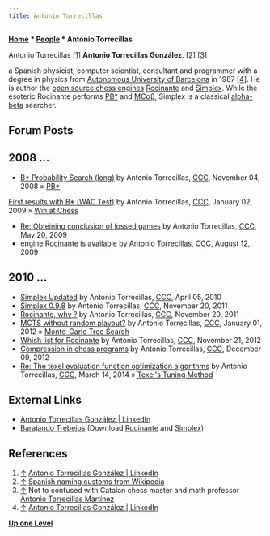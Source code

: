 ```yaml
---
title: Antonio Torrecillas
---
```

**[Home](Home "Home") * [People](People "People") * Antonio Torrecillas**

[](https://www.linkedin.com/in/antonio-torrecillas-gonz%C3%A1lez-68264212/) Antonio Torrecillas <a id="cite-note-1" href="#cite-ref-1">[1]</a>
**Antonio Torrecillas González**, <a id="cite-note-2" href="#cite-ref-2">[2]</a> <a id="cite-note-3" href="#cite-ref-3">[3]</a>

a Spanish physicist, computer scientist, consultant and programmer with a degree in physics from [Autonomous University of Barcelona](https://en.wikipedia.org/wiki/Autonomous_University_of_Barcelona) in 1987 <a id="cite-note-4" href="#cite-ref-4">[4]</a>.
He is author the [open source chess engines](Category:Open_Source "Category:Open Source") [Rocinante](Rocinante "Rocinante") and [Simplex](Simplex "Simplex"). While the esoteric Rocinante performs [PB\*](B*#ProbabilityBasedSearch "B*") and [MCαβ](MC%CE%B1%CE%B2 "MCαβ"), Simplex is a classical [alpha-beta](Alpha-Beta "Alpha-Beta") searcher.

## Forum Posts

## 2008 ...

- [B\* Probability Search (long)](http://www.talkchess.com/forum/viewtopic.php?t=24717) by Antonio Torrecillas, [CCC](CCC "CCC"), November 04, 2008 » [PB\*](B*#ProbabilityBasedSearch "B*")

[First results with B\* (WAC Test)](http://www.talkchess.com/forum3/viewtopic.php?f=7&t=24717&start=4) by Antonio Torrecillas, [CCC](CCC "CCC"), January 02, 2009 » [Win at Chess](Win_at_Chess "Win at Chess")

- [Re: Obteining conclusion of lossed games](http://www.talkchess.com/forum3/viewtopic.php?f=7&t=28018&start=5) by Antonio Torrecillas, [CCC](CCC "CCC"), May 20, 2009
- [engine Rocinante is available](http://www.talkchess.com/forum/viewtopic.php?t=29360) by Antonio Torrecillas, [CCC](CCC "CCC"), August 12, 2009

## 2010 ...

- [Simplex Updated](http://www.talkchess.com/forum3/viewtopic.php?f=2&t=33637) by Antonio Torrecillas, [CCC](CCC "CCC"), April 05, 2010
- [Simplex 0.9.8](http://www.talkchess.com/forum/viewtopic.php?t=41153) by Antonio Torrecillas, [CCC](CCC "CCC"), November 20, 2011
- [Rocinante, why ?](http://www.talkchess.com/forum/viewtopic.php?t=41158) by Antonio Torrecillas, [CCC](CCC "CCC"), November 20, 2011
- [MCTS without random playout?](http://www.talkchess.com/forum/viewtopic.php?t=41730) by Antonio Torrecillas, [CCC](CCC "CCC"), January 01, 2012 » [Monte-Carlo Tree Search](Monte-Carlo_Tree_Search "Monte-Carlo Tree Search")
- [Whish list for Rocinante](http://www.talkchess.com/forum/viewtopic.php?t=46105) by Antonio Torrecillas, [CCC](CCC "CCC"), November 21, 2012
- [Compression in chess programs](http://www.talkchess.com/forum/viewtopic.php?t=46352) by Antonio Torrecillas, [CCC](CCC "CCC"), December 09, 2012
- [Re: The texel evaluation function optimization algorithms](http://www.talkchess.com/forum3/viewtopic.php?f=7&t=50823&start=108) by Antonio Torrecillas, [CCC](CCC "CCC"), March 14, 2014 » [Texel's Tuning Method](Texel%27s_Tuning_Method "Texel's Tuning Method")

## External Links

- [Antonio Torrecillas González | LinkedIn](https://www.linkedin.com/in/antonio-torrecillas-gonz%C3%A1lez-68264212/)
- [Barajando Trebejos](https://sites.google.com/site/barajandotrebejos/) (Download [Rocinante](Rocinante "Rocinante") and [Simplex](Simplex "Simplex"))

## References

1. <a id="cite-ref-1" href="#cite-note-1">↑</a> [Antonio Torrecillas González | LinkedIn](https://www.linkedin.com/in/antonio-torrecillas-gonz%C3%A1lez-68264212/)
1. <a id="cite-ref-2" href="#cite-note-2">↑</a> [Spanish naming customs from Wikipedia](https://en.wikipedia.org/wiki/Spanish_naming_customs)
1. <a id="cite-ref-3" href="#cite-note-3">↑</a> Not to confused with Catalan chess master and math professor [Antonio Torrecillas Martínez](https://ratings.fide.com/card.phtml?event=2200392)
1. <a id="cite-ref-4" href="#cite-note-4">↑</a> [Antonio Torrecillas González | LinkedIn](https://www.linkedin.com/in/antonio-torrecillas-gonz%C3%A1lez-68264212/)

**[Up one Level](People "People")**

